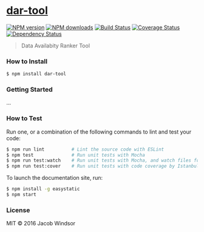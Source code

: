 # [dar-tool](https://github.com/jacobwindsor/dar-tool)

[![NPM version](http://img.shields.io/npm/v/dar-tool.svg?style=flat-square)](https://www.npmjs.com/package/dar-tool)
[![NPM downloads](http://img.shields.io/npm/dm/dar-tool.svg?style=flat-square)](https://www.npmjs.com/package/dar-tool)
[![Build Status](http://img.shields.io/travis/jacobwindsor/dar-tool/master.svg?style=flat-square)](https://travis-ci.org/jacobwindsor/dar-tool)
[![Coverage Status](https://img.shields.io/coveralls/jacobwindsor/dar-tool.svg?style=flat-square)](https://coveralls.io/jacobwindsor/dar-tool)
[![Dependency Status](http://img.shields.io/david/jacobwindsor/dar-tool.svg?style=flat-square)](https://david-dm.org/jacobwindsor/dar-tool)

> Data Availabity Ranker Tool

### How to Install

```sh
$ npm install dar-tool
```

### Getting Started

...

### How to Test

Run one, or a combination of the following commands to lint and test your code:

```sh
$ npm run lint          # Lint the source code with ESLint
$ npm test              # Run unit tests with Mocha
$ npm run test:watch    # Run unit tests with Mocha, and watch files for changes
$ npm run test:cover    # Run unit tests with code coverage by Istanbul
```

To launch the documentation site, run:

```sh
$ npm install -g easystatic
$ npm start
```

### License

MIT © 2016 Jacob Windsor
